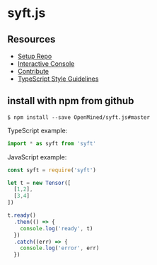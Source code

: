 # syft.js

## Resources
  - [Setup Repo](./docs/setup.md)
  - [Interactive Console](./docs/interactive-console.md)
  - [Contribute](./docs/contribute.md)
  - [TypeScript Style Guidelines](./docs/style-guidelines.md)

## install with npm from github
```
$ npm install --save OpenMined/syft.js#master
```

TypeScript example:
```javascript
import * as syft from 'syft'
```

JavaScript example:
```javascript
const syft = require('syft')

let t = new Tensor([
  [1,2],
  [3,4]
])

t.ready()
  .then(() => {
    console.log('ready', t)
  })
  .catch((err) => {
    console.log('error', err)
  })
```
